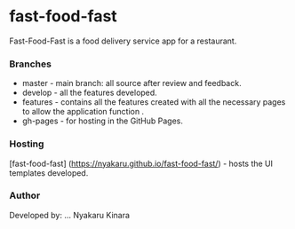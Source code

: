 # fast-food-fast

Fast-Food-Fast is a food delivery service app for a restaurant.


### Branches
* master - main branch: all source after review and feedback.
* develop - all the features developed.
* features - contains all the features created with all the necessary pages to allow the application function .
* gh-pages - for hosting in the GitHub Pages.

### Hosting
[fast-food-fast] (https://nyakaru.github.io/fast-food-fast/) - hosts the UI templates developed.

### Author
Developed by:
... Nyakaru Kinara

